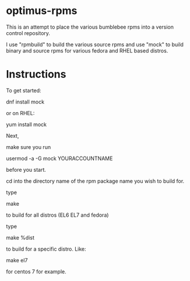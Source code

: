 # optimus-rpms

This is an attempt to place the various bumblebee rpms into a version control
repository.

I use "rpmbuild" to build the various source rpms and use "mock" to build 
binary and source rpms for various fedora and RHEL based distros. 

# Instructions

To get started:

dnf install mock

or on RHEL:

yum install mock

Next,

make sure you run

usermod -a -G mock YOURACCOUNTNAME

before you start.

cd into the directory name of the rpm package name you wish to build for.

type 

make

to build for all distros (EL6 EL7 and fedora)

type

make %dist

to build for a specific distro. Like:

make el7

for centos 7 for example.

